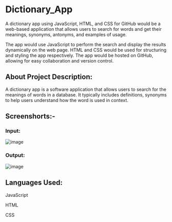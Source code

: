 # Dictionary_App
 A dictionary app using JavaScript, HTML, and CSS for GitHub would be a web-based application that allows users to search for words and get their meanings, synonyms, antonyms, and examples of usage. 

The app would use JavaScript to perform the search and display the results dynamically on the web page. HTML and CSS would be used for structuring and styling the app respectively. The app would be hosted on GitHub, allowing for easy collaboration and version control.
 
## About Project Description:
A dictionary app is a software application that allows users to search for the meanings of words in a database. It typically includes definitions, synonyms to help users understand how the word is used in context.
## Screenshorts:-

### Input:
![image](https://user-images.githubusercontent.com/108206047/224352202-29dd878e-b130-4e06-92b0-1671c12e090b.png)

### Output:
![image](https://user-images.githubusercontent.com/108206047/224352277-c23849fe-d6f7-4711-9a02-c8470dd60d4f.png)

## Languages Used:
JavaScript

HTML

CSS
